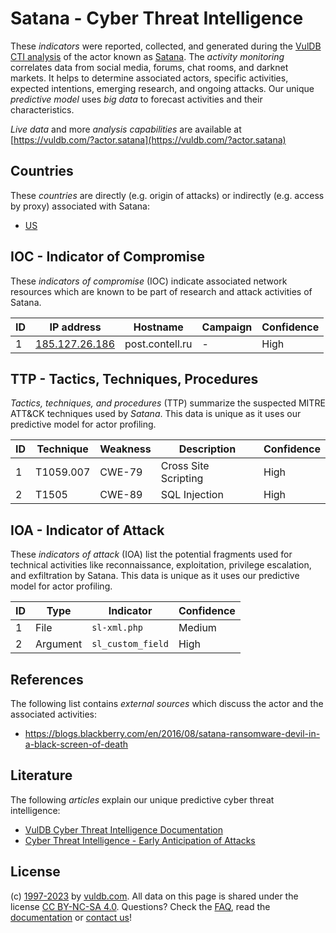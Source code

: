 # Satana - Cyber Threat Intelligence

These _indicators_ were reported, collected, and generated during the [VulDB CTI analysis](https://vuldb.com/?kb.cti) of the actor known as [Satana](https://vuldb.com/?actor.satana). The _activity monitoring_ correlates data from social media, forums, chat rooms, and darknet markets. It helps to determine associated actors, specific activities, expected intentions, emerging research, and ongoing attacks. Our unique _predictive model_ uses _big data_ to forecast activities and their characteristics.

_Live data_ and more _analysis capabilities_ are available at [https://vuldb.com/?actor.satana](https://vuldb.com/?actor.satana)

## Countries

These _countries_ are directly (e.g. origin of attacks) or indirectly (e.g. access by proxy) associated with Satana:

* [US](https://vuldb.com/?country.us)

## IOC - Indicator of Compromise

These _indicators of compromise_ (IOC) indicate associated network resources which are known to be part of research and attack activities of Satana.

ID | IP address | Hostname | Campaign | Confidence
-- | ---------- | -------- | -------- | ----------
1 | [185.127.26.186](https://vuldb.com/?ip.185.127.26.186) | post.contell.ru | - | High

## TTP - Tactics, Techniques, Procedures

_Tactics, techniques, and procedures_ (TTP) summarize the suspected MITRE ATT&CK techniques used by _Satana_. This data is unique as it uses our predictive model for actor profiling.

ID | Technique | Weakness | Description | Confidence
-- | --------- | -------- | ----------- | ----------
1 | T1059.007 | CWE-79 | Cross Site Scripting | High
2 | T1505 | CWE-89 | SQL Injection | High

## IOA - Indicator of Attack

These _indicators of attack_ (IOA) list the potential fragments used for technical activities like reconnaissance, exploitation, privilege escalation, and exfiltration by Satana. This data is unique as it uses our predictive model for actor profiling.

ID | Type | Indicator | Confidence
-- | ---- | --------- | ----------
1 | File | `sl-xml.php` | Medium
2 | Argument | `sl_custom_field` | High

## References

The following list contains _external sources_ which discuss the actor and the associated activities:

* https://blogs.blackberry.com/en/2016/08/satana-ransomware-devil-in-a-black-screen-of-death

## Literature

The following _articles_ explain our unique predictive cyber threat intelligence:

* [VulDB Cyber Threat Intelligence Documentation](https://vuldb.com/?kb.cti)
* [Cyber Threat Intelligence - Early Anticipation of Attacks](https://www.scip.ch/en/?labs.20201022)

## License

(c) [1997-2023](https://vuldb.com/?kb.changelog) by [vuldb.com](https://vuldb.com/?kb.about). All data on this page is shared under the license [CC BY-NC-SA 4.0](https://creativecommons.org/licenses/by-nc-sa/4.0/). Questions? Check the [FAQ](https://vuldb.com/?kb.faq), read the [documentation](https://vuldb.com/?kb) or [contact us](https://vuldb.com/?contact)!
